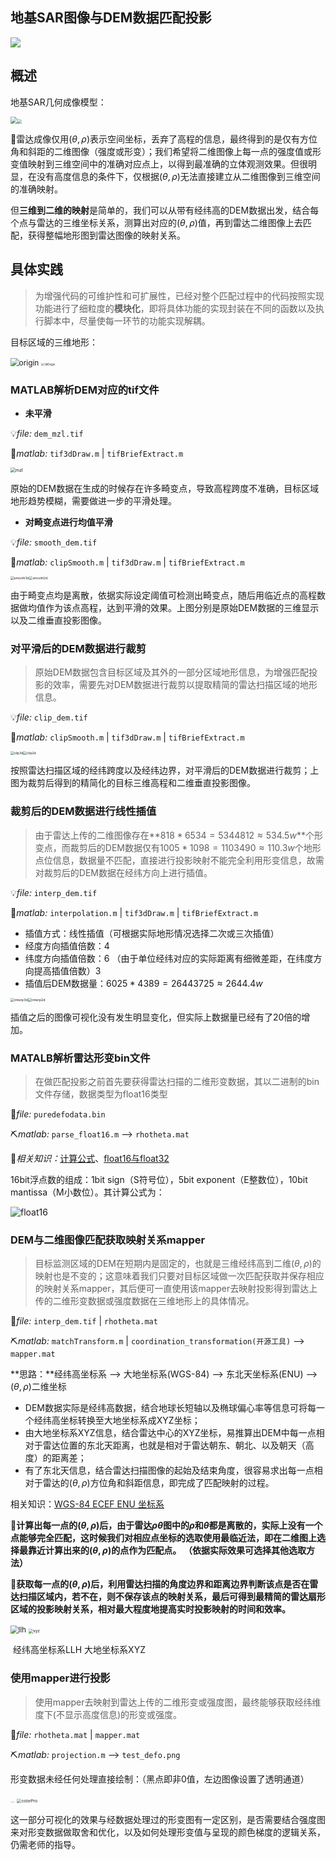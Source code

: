 ## 地基SAR图像与DEM数据匹配投影

![](https://img.shields.io/badge/MATLAB-%5ER2022a-brightgreen)

## 概述

地基SAR几何成像模型：

<img src="picture/sarModel.jpg" style="zoom:70%;" /><img src="picture/rhotheta.jpg" style="zoom: 40%;" />

:triangular_flag_on_post:雷达成像仅用$(\theta, \rho)$表示空间坐标，丢弃了高程的信息，最终得到的是仅有方位角和斜距的二维图像（强度或形变）；我们希望将二维图像上每一点的强度值或形变值映射到三维空间中的准确对应点上，以得到最准确的立体观测效果。但很明显，在没有高度信息的条件下，仅根据$(\theta, \rho)$无法直接建立从二维图像到三维空间的准确映射。

但**三维到二维的映射**是简单的，我们可以从带有经纬高的DEM数据出发，结合每个点与雷达的三维坐标关系，测算出对应的$(\theta, \rho)$值，再到雷达二维图像上去匹配，获得整幅地形图到雷达图像的映射关系。



## 具体实践

> 为增强代码的可维护性和可扩展性，已经对整个匹配过程中的代码按照实现功能进行了细粒度的**模块化**，即将具体功能的实现封装在不同的函数以及执行脚本中，尽量使每一环节的功能实现解耦。

目标区域的三维地形：

<img src="picture/origin.png" alt="origin" style="zoom:85%;" /> <img src="picture/3dOrigin.jpg" alt="3dOrigin" style="zoom: 30%;" />



### MATLAB解析DEM对应的tif文件

* **未平滑**

:bulb:*file:* `dem_mzl.tif`

:briefcase:*matlab:* `tif3dDraw.m` | `tifBriefExtract.m`

<img src="picture/mzl.jpg" alt="mzl" style="zoom:50%;" />

原始的DEM数据在生成的时候存在许多畸变点，导致高程跨度不准确，目标区域地形趋势模糊，需要做进一步的平滑处理。

* **对畸变点进行均值平滑**

:bulb:*file:* `smooth_dem.tif`

:briefcase:*matlab:* `clipSmooth.m` | `tif3dDraw.m` | `tifBriefExtract.m`

<img src="picture/smooth3d.jpg" alt="smooth3d" style="zoom:36%;"/><img src="picture/smooth2d.jpg" alt="smooth2d" style="zoom: 36%;" />

由于畸变点均是离散，依据实际设定阈值可检测出畸变点，随后用临近点的高程数据做均值作为该点高程，达到平滑的效果。上图分别是原始DEM数据的三维显示以及二维垂直投影图像。



### 对平滑后的DEM数据进行裁剪

> 原始DEM数据包含目标区域及其外的一部分区域地形信息，为增强匹配投影的效率，需要先对DEM数据进行裁剪以提取精简的雷达扫描区域的地形信息。

:bulb:*file:* `clip_dem.tif`

:briefcase:*matlab:* `clipSmooth.m` | `tif3dDraw.m` | `tifBriefExtract.m`

<img src="picture/clip3d.jpg" alt="clip3d" style="zoom:36%;" /><img src="picture/clip2d.jpg" alt="clip2d" style="zoom:36%;" />

按照雷达扫描区域的经纬跨度以及经纬边界，对平滑后的DEM数据进行裁剪；上图为裁剪后得到的精简化的目标三维高程和二维垂直投影图像。



### 裁剪后的DEM数据进行线性插值

> 由于雷达上传的二维图像存在**$818 * 6534 = 5344812\approx534.5w$**个形变点，而裁剪后的DEM数据仅有$1005*1098=1103490\approx110.3w$个地形点位信息，数据量不匹配，直接进行投影映射不能完全利用形变信息，故需对裁剪后的DEM数据在经纬方向上进行插值。

:bulb:*file:* `interp_dem.tif`

:briefcase:*matlab:* `interpolation.m` | `tif3dDraw.m` | `tifBriefExtract.m`

* 插值方式：线性插值（可根据实际地形情况选择二次或三次插值）
* 经度方向插值倍数：4
* 纬度方向插值倍数：6
  （由于单位经纬对应的实际距离有细微差距，在纬度方向提高插值倍数）3
* 插值后DEM数据量：$6025*4389=26443725\approx2644.4w$

<img src="picture/interp3d.jpg" alt="interp3d" style="zoom:39%;" /><img src="picture/interp2d.jpg" alt="interp2d" style="zoom:39%;" />

插值之后的图像可视化没有发生明显变化，但实际上数据量已经有了20倍的增加。



### MATALB解析雷达形变bin文件

> 在做匹配投影之前首先要获得雷达扫描的二维形变数据，其以二进制的bin文件存储，数据类型为float16类型

:scroll:*file:* `puredefodata.bin`

:pick:*matlab:* `parse_float16.m` --> `rhotheta.mat`

:open_book:*相关知识：*[计算公式](https://blog.csdn.net/ifenghua135792468/article/details/110450243)、[float16与float32](https://blog.csdn.net/leo0308/article/details/117398166)

16bit浮点数的组成：1bit sign（S符号位），5bit exponent（E整数位），10bit mantissa（M小数位）。其计算公式为：

![float16](picture/float16.png)



### DEM与二维图像匹配获取映射关系mapper

> 目标监测区域的DEM在短期内是固定的，也就是三维经纬高到二维$(\theta, \rho)$的映射也是不变的；这意味着我们只要对目标区域做一次匹配获取并保存相应的映射关系mapper，其后便可一直使用该mapper去映射投影得到雷达上传的二维形变数据或强度数据在三维地形上的具体情况。

:scroll:*file:* `interp_dem.tif` | `rhotheta.mat`

:pick:*matlab:*  `matchTransform.m` | `coordination_transformation(开源工具)` --> `mapper.mat`

**思路：**经纬高坐标系 --> 大地坐标系(WGS-84) --> 东北天坐标系(ENU) --> $(\theta, \rho)$二维坐标

* DEM数据实际是经纬高数据，结合地球长短轴以及椭球偏心率等信息可将每一个经纬高坐标转换至大地坐标系成XYZ坐标；
* 由大地坐标系XYZ信息，结合雷达中心的XYZ坐标，易推算出DEM中每一点相对于雷达位置的东北天距离，也就是相对于雷达朝东、朝北、以及朝天（高度）的距离差；
* 有了东北天信息，结合雷达扫描图像的起始及结束角度，很容易求出每一点相对于雷达的$(\theta, \rho)$方位角和斜距信息，即完成了匹配映射的过程。

相关知识：[WGS-84 ECEF ENU 坐标系](https://blog.csdn.net/YYshuangshuang/article/details/85099025)

:bookmark:**计算出每一点的$(\theta, \rho)$后，由于雷达$\rho\theta$图中的$\rho$和$\theta$都是离散的，实际上没有一个点能够完全匹配，这时候我们对相应点坐标的选取使用最临近法，即在二维图上选择最靠近计算出来的$(\theta, \rho)$的点作为匹配点。**
**（依据实际效果可选择其他选取方法）**

:bookmark:**获取每一点的$(\theta, \rho)$后，利用雷达扫描的角度边界和距离边界判断该点是否在雷达扫描区域内，若不在，则不保存该点的映射关系，最后可得到最精简的雷达扇形区域的投影映射关系，相对最大程度地提高实时投影映射的时间和效率。**

<img src="picture/llh.png" alt="llh" style="zoom:80%;" />             <img src="picture/xyz.png" alt="xyz" style="zoom:46%;" />

​								经纬高坐标系LLH																		大地坐标系XYZ



### 使用mapper进行投影

> 使用mapper去映射到雷达上传的二维形变或强度图，最终能够获取经纬维度下(不显示高度信息)的形变或强度。

:scroll:*file:*  `rhotheta.mat` | `mapper.mat`

:pick:*matlab:*  `projection.m` --> `test_defo.png`

形变数据未经任何处理直接绘制：（黑点即非0值，左边图像设置了透明通道）

<img src="picture/test_defo.png" alt="test_defo" style="zoom:8%;" />        <img src="picture/colorPro.jpg" alt="colorPro" style="zoom:46%;" />

这一部分可视化的效果与经数据处理过的形变图有一定区别，是否需要结合强度图来对形变数据做取舍和优化，以及如何处理形变值与呈现的颜色梯度的逻辑关系，仍需老师的指导。
